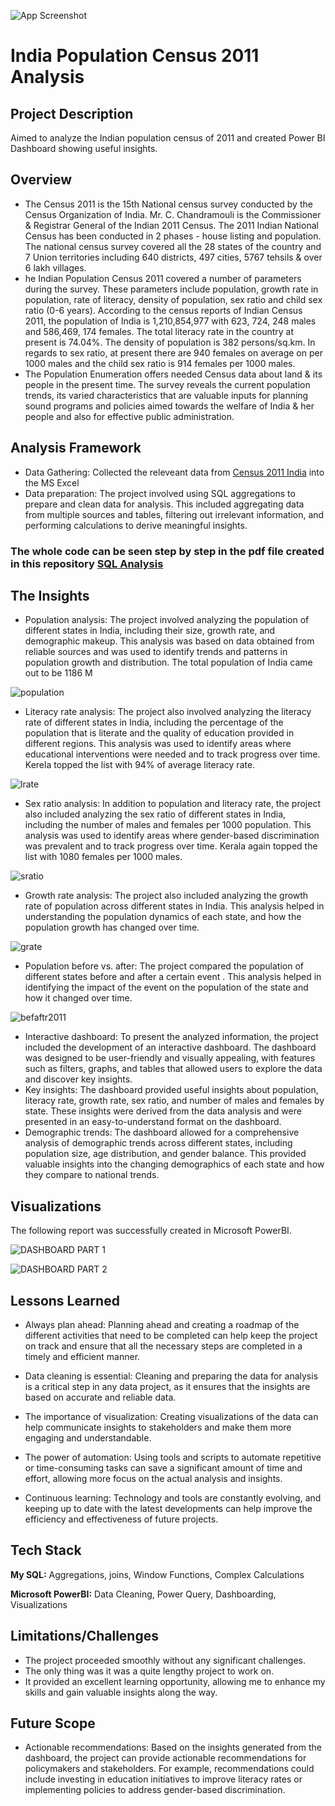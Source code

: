 ![App Screenshot](https://img.jagranjosh.com/imported/images/E/GK/population-census-2021.jpg)

# India Population Census 2011 Analysis
## Project Description

Aimed to analyze the Indian population census of 2011 and created Power BI Dashboard showing useful insights.

## Overview
 
 - The Census 2011 is the 15th National census survey conducted by the Census Organization of India. Mr. C. Chandramouli is the Commissioner & Registrar General of the Indian 2011 Census. The 2011 Indian National Census has been conducted in 2 phases - house listing and population. The national census survey covered all the 28 states of the country and 7 Union territories including 640 districts, 497 cities, 5767 tehsils & over 6 lakh villages.
- he Indian Population Census 2011 covered a number of parameters during the survey. These parameters include population, growth rate in population, rate of literacy, density of population, sex ratio and child sex ratio (0-6 years). According to the census reports of Indian Census 2011, the population of India is 1,210,854,977 with 623, 724, 248 males and 586,469, 174 females. The total literacy rate in the country at present is 74.04%. The density of population is 382 persons/sq.km. In regards to sex ratio, at present there are 940 females on average on per 1000 males and the child sex ratio is 914 females per 1000 males.
- The Population Enumeration offers needed Census data about land & its people in the present time. The survey reveals the current population trends, its varied characteristics that are valuable inputs for planning sound programs and policies aimed towards the welfare of India & her people and also for effective public administration.

## Analysis Framework

- Data Gathering: Collected the releveant data from [Census 2011 India](https://www.census2011.co.in/states.php) into the MS Excel
- Data preparation: The project involved using SQL aggregations to prepare and clean data for analysis. This included aggregating data from multiple sources and tables, filtering out irrelevant information, and performing calculations to derive meaningful insights.
### The whole code can be seen step by step in the pdf file created in this repository [SQL Analysis](https://github.com/Anshika10022001/India-Pop-Census-2011-Analysis/blob/main/Code/INDIA%20CENSUS%20SQL.pdf)

## The Insights
- Population analysis: The project involved analyzing the population of different states in India, including their size, growth rate, and demographic makeup. This analysis was based on data obtained from reliable sources and was used to identify trends and patterns in population growth and distribution. The total population of India came out to be 1186 M

![population](https://user-images.githubusercontent.com/128470731/235855437-97fe4c69-1ecf-4934-b5ee-bf0d19f15073.png)

- Literacy rate analysis: The project also involved analyzing the literacy rate of different states in India, including the percentage of the population that is literate and the quality of education provided in different regions. This analysis was used to identify areas where educational interventions were needed and to track progress over time. Kerela topped the list with 94% of average literacy rate.

![lrate](https://user-images.githubusercontent.com/128470731/235855788-cf99f21e-1aee-44ed-bd38-e6c3d8ddc13a.png)

- Sex ratio analysis: In addition to population and literacy rate, the project also included analyzing the sex ratio of different states in India, including the number of males and females per 1000 population. This analysis was used to identify areas where gender-based discrimination was prevalent and to track progress over time. Kerala again topped the list with 1080 females per 1000 males.

![sratio](https://user-images.githubusercontent.com/128470731/235856209-a5d9bf49-b03b-4114-bca9-f6f51de25898.png)

- Growth rate analysis: The project also included analyzing the growth rate of population across different states in India. This analysis helped in understanding the population dynamics of each state, and how the population growth has changed over time.

![grate](https://user-images.githubusercontent.com/128470731/235856508-12e7af0a-1adb-49bd-a755-f9e4b3ed47dc.png)

- Population before vs. after: The project compared the population of different states before and after a certain event . This analysis helped in identifying the impact of the event on the population of the state and how it changed over time.

![befaftr2011](https://user-images.githubusercontent.com/128470731/235856844-70e9a612-4b13-4f42-bd71-3a12e448b16c.png)

- Interactive dashboard: To present the analyzed information, the project included the development of an interactive dashboard. The dashboard was designed to be user-friendly and visually appealing, with features such as filters, graphs, and tables that allowed users to explore the data and discover key insights.
- Key insights: The dashboard provided useful insights about population, literacy rate, growth rate, sex ratio, and number of males and females by state. These insights were derived from the data analysis and were presented in an easy-to-understand format on the dashboard.
- Demographic trends: The dashboard allowed for a comprehensive analysis of demographic trends across different states, including population size, age distribution, and gender balance. This provided valuable insights into the changing demographics of each state and how they compare to national trends.

## Visualizations

The following report was successfully created in Microsoft PowerBI.

![DASHBOARD PART 1](https://user-images.githubusercontent.com/128470731/235857084-cbccc49d-b375-409c-aa7c-29e7961c26a2.png)

![DASHBOARD PART 2](https://user-images.githubusercontent.com/128470731/235857094-434c527c-7fc4-4a94-944f-0892feb751d7.png)

## Lessons Learned

- Always plan ahead: Planning ahead and creating a roadmap of the different activities that need to be completed can help keep the project on track and ensure that all the necessary steps are completed in a timely and efficient manner.

- Data cleaning is essential: Cleaning and preparing the data for analysis is a critical step in any data project, as it ensures that the insights are based on accurate and reliable data.

- The importance of visualization: Creating visualizations of the data can help communicate insights to stakeholders and make them more engaging and understandable.

- The power of automation: Using tools and scripts to automate repetitive or time-consuming tasks can save a significant amount of time and effort, allowing more focus on the actual analysis and insights.

- Continuous learning: Technology and tools are constantly evolving, and keeping up to date with the latest developments can help improve the efficiency and effectiveness of future projects.

## Tech Stack

**My SQL:** Aggregations, joins, Window Functions, Complex Calculations

**Microsoft PowerBI:** Data Cleaning, Power Query, Dashboarding, Visualizations

## Limitations/Challenges
- The project proceeded smoothly without any significant challenges.
- The only thing was it was a quite lengthy project to work on.
- It provided an excellent learning opportunity, allowing me to enhance my skills and gain valuable insights along the way.

## Future Scope

- Actionable recommendations: Based on the insights generated from the dashboard, the project can provide actionable recommendations for policymakers and stakeholders. For example, recommendations could include investing in education initiatives to improve literacy rates or implementing policies to address gender-based discrimination.

